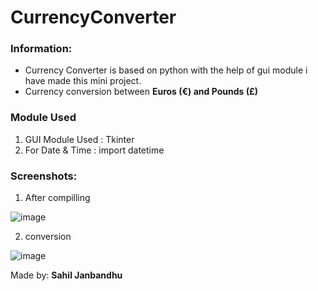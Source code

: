 # CurrencyConverter
### Information:

- Currency Converter is based on python with the help of gui module i have made this mini project. 
- Currency conversion between **Euros (€) and Pounds (£)**

### Module Used

1. GUI Module Used : Tkinter
2. For Date & Time : import datetime

### Screenshots:
1. After compilling

![image](https://user-images.githubusercontent.com/22257930/87852453-bec56c80-c91f-11ea-9960-8241f8afaa4c.png)

2. conversion

![image](https://user-images.githubusercontent.com/22257930/87852463-d3096980-c91f-11ea-8bbc-9acd7cfb4c7e.png)


Made by: **Sahil Janbandhu**
